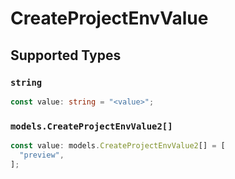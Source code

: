 # CreateProjectEnvValue


## Supported Types

### `string`

```typescript
const value: string = "<value>";
```

### `models.CreateProjectEnvValue2[]`

```typescript
const value: models.CreateProjectEnvValue2[] = [
  "preview",
];
```

